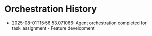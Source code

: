 # Orchestration History

- 2025-08-01T15:56:53.071066: Agent orchestration completed for task_assignment - Feature development
